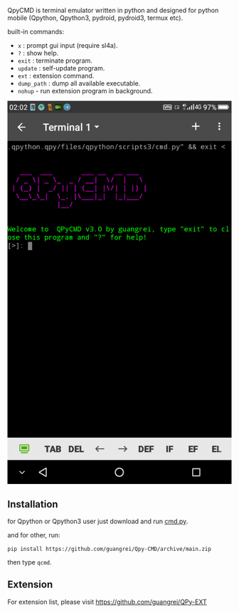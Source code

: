QpyCMD is terminal emulator written in python and designed for python mobile (Qpython, Qpython3, pydroid, pydroid3, termux etc).

built-in commands:
 -  `x`                         :  prompt gui input (require sl4a).
 -  `?`                         :  show help.
 -  `exit`                     :  terminate program.
 -  `update`               :  self-update program.
 -  `ext`                      :  extension command.
 -  `dump_path`        : dump all available executable.
  - `nohup` - run extension program in background.

![Screenshot](screenshot.png)

## Installation

for Qpython or Qpython3 user just download and run [cmd.py](https://raw.githubusercontent.com/guangrei/Qpy-CMD/main/qcmd/cmd.py).

and for other, run:

```
pip install https://github.com/guangrei/Qpy-CMD/archive/main.zip
```

then type `qcmd`.

## Extension

For extension list, please visit https://github.com/guangrei/QPy-EXT